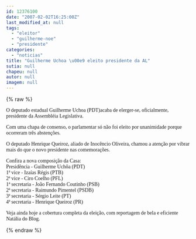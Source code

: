 ```yaml
---
id: 12376100
date: "2007-02-02T16:25:00Z"
last_modified_at: null
tags:
  - "eleitor"
  - "guilherme-noe"
  - "presidente"
categories:
  - "noticias"
title: "Guilherme Uchoa \u00e9 eleito presidente da AL"
sutia: null
chapeu: null
autor: null
imagem: null
---
```

{% raw %}
<p><P><FONT face=Verdana>O deputado estadual Guilherme Uchoa (PDT)acaba de elerger-se, oficialmente, presidente da Assembléia Legislativa.</FONT></P></p>
<p><P><FONT face=Verdana>Com uma chapa de consenso, o parlamentar só não foi eleito por unanimidade porque ocorreram três abstenções.</FONT></P></p>
<p><P><FONT face=Verdana>O deputado Henrique Queiroz, aliado de Inocêncio Oliveira, chamou a atenção por vibrar mais do que o novo presidente nas comemorações.</FONT></P></p>
<p><P><FONT face=Verdana>Confira a nova composição da Casa: <BR>Presidência - Guilherme Uchôa (PDT)<BR>1ª vice - Izaías Régis (PTB)<BR>2ª vice - Ciro Coelho (PFL)<BR>1ª secretaria - João Fernando Coutinho (PSB) <BR>2ª secretaria - Raimundo Pimentel (PSDB) <BR>3ª secretaria - Sérgio Leite (PT) <BR>4ª secretaria - Henrique Queiroz (PR)</FONT></P></p>
<p><P><FONT face=Verdana>Veja ainda hoje a cobertura completa da eleição, com reportagem de bela e eficiente Natália do Blog.</FONT></P> </p>
{% endraw %}
